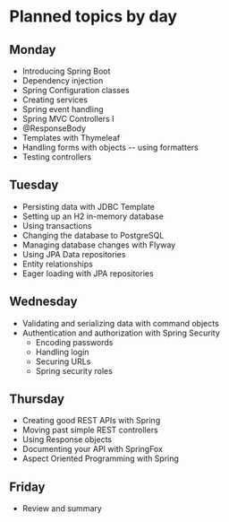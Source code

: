 # Planned topics by day

## Monday

* Introducing Spring Boot
* Dependency injection
* Spring Configuration classes
* Creating services
* Spring event handling
* Spring MVC Controllers I
* @ResponseBody
* Templates with Thymeleaf
* Handling forms with objects -- using formatters
* Testing controllers

## Tuesday

* Persisting data with JDBC Template
* Setting up an H2 in-memory database
* Using transactions
* Changing the database to PostgreSQL
* Managing database changes with Flyway
* Using JPA Data repositories
* Entity relationships
* Eager loading with JPA repositories


## Wednesday

* Validating and serializing data with command objects
* Authentication and authorization with Spring Security
  * Encoding passwords
  * Handling login
  * Securing URLs
  * Spring security roles
  
## Thursday

* Creating good REST APIs with Spring
* Moving past simple REST controllers
* Using Response objects
* Documenting your API with SpringFox
* Aspect Oriented Programming with Spring

## Friday

* Review and summary
